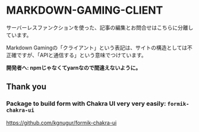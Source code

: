 # MARKDOWN-GAMING-CLIENT

サーバーレスファンクションを使った、記事の編集とお問合せはこちらに分離しています。

Markdown Gamingの「クライアント」という表記は、サイトの構造としては不正確ですが、「APIと通信する」という意味でつけています。

**開発者へ: npmじゃなくてyarnなので間違えないように。**

## Thank you

### Package to build form with Chakra UI very very easily: `formik-chakra-ui`

https://github.com/kgnugur/formik-chakra-ui

